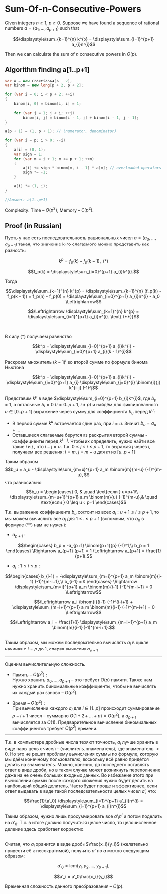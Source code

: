 # Sum-Of-n-Consecutive-Powers

Given integers $n \geq 1$, $p \geq 0$. Suppose we have found a sequence of rational numbers $a = (a_1, \ldots, a_{p+1})$ such that

```math
\displaystyle\sum_{k=1}^{n} k^{p} = \displaystyle\sum_{i=1}^{p+1} a_{i}n^{i}
```
Then we can calculate the sum of $n$ consecutive powers in $O(p)$.

## Algorithm finding a[1..p+1]

```csharp
var a = new Fraction64[p + 2];
var binom = new long[p + 2, p + 2];

for (var i = 0; i < p + 2; ++i)
{
    binom[i, 0] = binom[i, i] = 1;
    
    for (var j = 1; j < i; ++j)
        binom[i, j] = binom[i - 1, j] + binom[i - 1, j - 1];
}

a[p + 1] = (1, p + 1); // (numerator, denominator)

for (var i = p; i > 0; --i)
{
    a[i] = (0, 1);
    var sign = 1;
    for (var m = i + 1; m <= p + 1; ++m)
    {
        a[i] += sign * binom[m, i - 1] * a[m]; // overloaded operators * and + with division by GCD
        sign *= -1;
    }

    a[i] *= (1, i);
}

//Answer: a[1..p+1]

```
Complexity: Time – $O(p^2)$, Memory – $O(p^2)$.

## Proof (in Russian)

Пусть у нас есть последовательность рациональных чисел $a = (a_0, \ldots, a_{p+1})$ такая, что значение k-го слагаемого можно представить как разность:

```math 
k^p = f_p(k) - f_p(k - 1),  \text{ (*)}
``` 
```math 
f_p(k) = \displaystyle\sum_{i=0}^{p+1} a_{i}k^{i}.
``` 
Тогда 
```math
\displaystyle\sum_{k=1}^{n} k^{p} = \displaystyle\sum_{k=1}^{n} (f_p(k) - f_p(k - 1)) = f_p(n) - f_p(0)
= \displaystyle\sum_{i=0}^{p+1} a_{i}n^{i} - a_0
\Leftrightarrow
```
```math
\Leftrightarrow
\displaystyle\sum_{k=1}^{n} k^{p} = \displaystyle\sum_{i=1}^{p+1} a_{i}n^{i}. \text{ (**)}
```
\
\
В силу $\text{(*)}$ получаем равенство
```math
k^p = \displaystyle\sum_{i=0}^{p+1} a_{i}k^{i} - \displaystyle\sum_{i=0}^{p+1} a_{i}(k - 1)^{i}
```

Раскроем множитель $(k-1)^i$ во второй сумме по формуле бинома Ньютона
```math
k^p = \displaystyle\sum_{i=0}^{p+1} a_{i}k^{i} - \displaystyle\sum_{i=0}^{p+1} a_{i} \displaystyle\sum_{j=0}^{i} \binom{i}{j} k^{i-j} (-1)^j
```
Представим $k^p$ в виде $\displaystyle\sum_{i=0}^{p+1} b_{i}k^{i}$, где $b_p = 1$, а остальные $b_i = 0$ $(i=0..p+1,$ $i \neq p)$ и найдём для фиксированного $u \in [0..p+1]$ выражение через сумму для коэффициента $b_u$ перед $k^u$:
* В первой сумме $k^u$ встречается один раз, при $i=u$. Значит $b_u = a_u + \ldots$ .
* Оставшиеся слагаемые берутся из раскрытия второй суммы - коэффициенты перед $k^{i-j}$. Чтобы их определить, нужно найти все такие $i$ и $j$ , что $i - j = u$. Т.к. $0 \leq j \leq i \leq p + 1$, то выражая $j$ через $i$, получаем все решения: $i = m$, $j = m - u$ для $m$ из $[u..p+1]$
<!-- end of the list -->
Таким образом
$$b_u = a_u - \displaystyle\sum_{m=u}^{p+1} a_m \binom{m}{m-u} (-1)^{m-u}, $$
что равносильно
```math
b_u =
  \begin{cases}
    0,                                                             & \quad \text{если } u=p+1\\
    -\displaystyle\sum_{m=u+1}^{p+1} a_m \binom{m}{u} (-1)^{m-u},& \quad \text{если } 0 \leq u < p+1
  \end{cases}
```
Т.к. выражение коэффициента $b_u$ состоит из всех $a_i : u+1 \leq i \leq p + 1$, то мы можем вычислить все $a_i$ для $1 \leq i \leq p+1$ (вспомним, что $a_0$ в формуле $\text{(**)}$ нам не нужен):
* $a_{p+1}$ :<br>
```math
\begin{cases}
  b_p = -a_{p+1} \binom{p+1}{p} (-1)^1,\\
  b_p = 1
\end{cases}
\Rightarrow
a_{p+1} (p+1) = 1
\Leftrightarrow
a_{p+1} = \frac{1}{p+1}.
```
* $a_{i} : 1 \leq i \leq p$ :<br>
```math
\begin{cases}
  b_{i-1} = -\displaystyle\sum_{m=i}^{p+1} a_m \binom{m}{i-1} (-1)^{m-i+1},\\
  b_{i-1} = 0
\end{cases}
\Rightarrow
\displaystyle\sum_{m=i}^{p+1} a_m \binom{m}{i-1} (-1)^{m-i+1} = 0
\Leftrightarrow
```
```math
\Leftrightarrow
a_i \binom{i}{i-1} (-1)^{i-i+1} + \displaystyle\sum_{m=i+1}^{p+1} a_m \binom{m}{i-1} (-1)^{m-i+1} = 0
\Leftrightarrow
```
```math
\Leftrightarrow
a_i = \frac{1}{i} \displaystyle\sum_{m=i+1}^{p+1} a_m \binom{m}{i-1} (-1)^{m-i+1}.
```
<br> Таким образом, мы можем последовательно вычислять $a_i$ в цикле начиная c $i = p$ до $1$, сперва вычислив $a_{p+1}$. 

------------------------------------
Оценим вычислительную сложность.<br>
* Память – $O(p^2)$ :<br> 
  Нужно хранить $a_0, \ldots, a_{p+1}$ – это требует $O(p)$ памяти. Также нам нужно хранить биномиальные коэффициенты, чтобы не вычислять их каждый раз заново – $O(p^2)$.

* Время – $O(p^2)$ : <br> 
  При вычислении каждого $a_i$ для $i \in [1..p]$ происходит суммирование $p - i + 1$ чисел – суммарно $O(1 + 2 + \ldots + p) = O(p^2)$, а $a_{p+1}$ вычисляется за $O(1)$. Предварительное вычисление биномиальных коэффициентов требует $O(p^2)$ времени. 
  
------------------------------------

Т.к. в компьютере дробные числа теряют точность, $a_i$ лучше хранить в виде пары целых чисел - (числитель, знаменатель), где знаменатель $> 0$. Но это не решит проблему вычисления суммы по формуле, которую мы даём конечному пользователю, поскольку всё равно придётся делить на знаменатель. Можно, конечно, до последнего оставлять ответ в виде дроби, но в таком случае может возникнуть переполнение даже на не очень больших входных данных. Во избежание этого при вычислении суммы после каждого сложения нужно будет делить на наибольший общий делитель. Часто будет проще и эффективнее, если ответ выдавать в виде такой последовательности целых чисел $a’$, что: 
```math
\frac{1}{a’_0} \displaystyle\sum_{i=1}^{p+1} a’_{i}n^{i} = \displaystyle\sum_{i=1}^{p+1} a_{i}n^{i}
```
Таким образом, нужно лишь просуммировать все $a’_i n^i$ и потом поделить на $a'_0$. Т.к. в итоге должно получиться целое число, то целочисленное деление здесь сработает корректно.

<br> Считая, что $a_i$ хранится в виде дроби $\frac{x_i}{y_i}$ (желательно привести её к несократимой), получить $a’$ по $a$ можно следующим образом:
```math
a’_0 = \text{lcm}(y_1,y_2, \ldots, y_{p+1}),
```
```math
a’_i = a’_0\frac{x_i}{y_i}
```
Временная сложность данного преобразования – $O(p)$.
